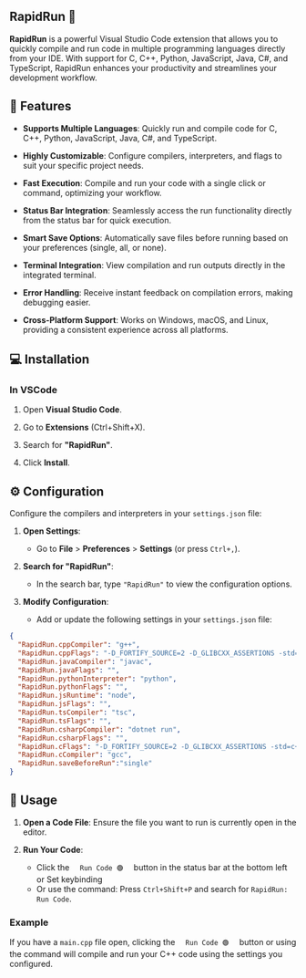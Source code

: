 ## RapidRun 🎯

**RapidRun** is a powerful Visual Studio Code extension that allows you to quickly compile and run code in multiple programming languages directly from your IDE. With support for C, C++, Python, JavaScript, Java, C#, and TypeScript, RapidRun enhances your productivity and streamlines your development workflow.

## 🚀 Features

- **Supports Multiple Languages**: Quickly run and compile code for C, C++, Python, JavaScript, Java, C#, and TypeScript.

- **Highly Customizable**: Configure compilers, interpreters, and flags to suit your specific project needs.

- **Fast Execution**: Compile and run your code with a single click or command, optimizing your workflow.

- **Status Bar Integration**: Seamlessly access the run functionality directly from the status bar for quick execution.

- **Smart Save Options**: Automatically save files before running based on your preferences (single, all, or none).

- **Terminal Integration**: View compilation and run outputs directly in the integrated terminal.

- **Error Handling**: Receive instant feedback on compilation errors, making debugging easier.

- **Cross-Platform Support**: Works on Windows, macOS, and Linux, providing a consistent experience across all platforms.


## 💻 Installation

### In VSCode

1. Open **Visual Studio Code**.

2. Go to **Extensions** (Ctrl+Shift+X).

3. Search for **"RapidRun"**.

5. Click **Install**.

## ⚙️ Configuration

Configure the compilers and interpreters in your `settings.json` file:

1. **Open Settings**:
   - Go to **File** > **Preferences** > **Settings** (or press `Ctrl+,`).

2. **Search for "RapidRun"**:
   - In the search bar, type `"RapidRun"` to view the configuration options.

3. **Modify Configuration**:
   - Add or update the following settings in your `settings.json` file:

```json
{
  "RapidRun.cppCompiler": "g++",
  "RapidRun.cppFlags": "-D_FORTIFY_SOURCE=2 -D_GLIBCXX_ASSERTIONS -std=c++23 -O2 -flto -pipe -Wall -Wextra -Wno-unused-parameter -Wno-unused-variable",
  "RapidRun.javaCompiler": "javac",
  "RapidRun.javaFlags": "",
  "RapidRun.pythonInterpreter": "python",
  "RapidRun.pythonFlags": "",
  "RapidRun.jsRuntime": "node",
  "RapidRun.jsFlags": "",
  "RapidRun.tsCompiler": "tsc",
  "RapidRun.tsFlags": "",
  "RapidRun.csharpCompiler": "dotnet run",
  "RapidRun.csharpFlags": "",
  "RapidRun.cFlags": "-D_FORTIFY_SOURCE=2 -D_GLIBCXX_ASSERTIONS -std=c++23 -O2 -flto -pipe -Wall -Wextra -Wno-unused-parameter -Wno-unused-variable",
  "RapidRun.cCompiler": "gcc",
  "RapidRun.saveBeforeRun":"single"
}
```
## 🚀 Usage

1.  **Open a Code File**: Ensure the file you want to run is currently open in the editor.

3.  **Run Your Code**:
    -   Click the `   Run Code 🟢   ` button in the status bar at the bottom left or Set keybinding
    -   Or use the command: Press `Ctrl+Shift+P` and search for `RapidRun: Run Code`.

### Example

If you have a `main.cpp` file open, clicking the `   Run Code 🟢   ` button or using the command will compile and run your C++ code using the settings you configured.

